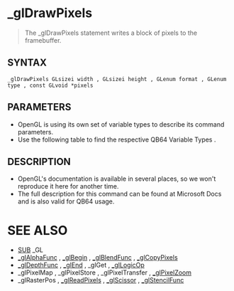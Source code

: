 # _glDrawPixels
> The _glDrawPixels statement writes a block of pixels to the framebuffer.

## SYNTAX
`_glDrawPixels GLsizei width , GLsizei height , GLenum format , GLenum type , const GLvoid *pixels`

## PARAMETERS
* OpenGL is using its own set of variable types to describe its command parameters.
* Use the following table to find the respective QB64 Variable Types .


## DESCRIPTION
* OpenGL's documentation is available in several places, so we won't reproduce it here for another time.
* The full description for this command can be found at Microsoft Docs and is also valid for QB64 usage.


# SEE ALSO
* [SUB](SUB.md) _GL
* [_glAlphaFunc](_glAlphaFunc.md) , [_glBegin](_glBegin.md) , [_glBlendFunc](_glBlendFunc.md) , [_glCopyPixels](_glCopyPixels.md)
* [_glDepthFunc](_glDepthFunc.md) , [_glEnd](_glEnd.md) , _glGet , [_glLogicOp](_glLogicOp.md)
* _glPixelMap , _glPixelStore , _glPixelTransfer , [_glPixelZoom](_glPixelZoom.md)
* _glRasterPos , [_glReadPixels](_glReadPixels.md) , [_glScissor](_glScissor.md) , [_glStencilFunc](_glStencilFunc.md)

